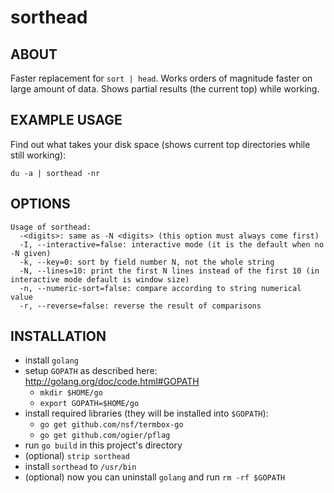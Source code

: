 sorthead
======

## ABOUT

Faster replacement for `sort | head`.
Works orders of magnitude faster on large amount of data.
Shows partial results (the current top) while working.

## EXAMPLE USAGE

Find out what takes your disk space (shows current top directories while still working):

	du -a | sorthead -nr

## OPTIONS

	Usage of sorthead:
	  -<digits>: same as -N <digits> (this option must always come first)
	  -I, --interactive=false: interactive mode (it is the default when no -N given)
	  -k, --key=0: sort by field number N, not the whole string
	  -N, --lines=10: print the first N lines instead of the first 10 (in interactive mode default is window size)
	  -n, --numeric-sort=false: compare according to string numerical value
	  -r, --reverse=false: reverse the result of comparisons

## INSTALLATION

* install `golang`
* setup `GOPATH` as described here: http://golang.org/doc/code.html#GOPATH
  * `mkdir $HOME/go`
  * `export GOPATH=$HOME/go`
* install required libraries (they will be installed into `$GOPATH`):
  * `go get github.com/nsf/termbox-go`
  * `go get github.com/ogier/pflag`
* run `go build` in this project's directory
* (optional) `strip sorthead`
* install `sorthead` to `/usr/bin`
* (optional) now you can uninstall `golang` and run `rm -rf $GOPATH`
